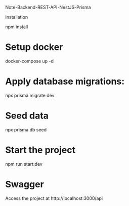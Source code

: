 Note-Backend-REST-API-NestJS-Prisma


Installation

npm install 

# Setup docker

docker-compose up -d

# Apply database migrations: 

npx prisma migrate dev


# Seed data

npx prisma db seed

# Start the project 

npm run start:dev

# Swagger
Access the project  at http://localhost:3000/api